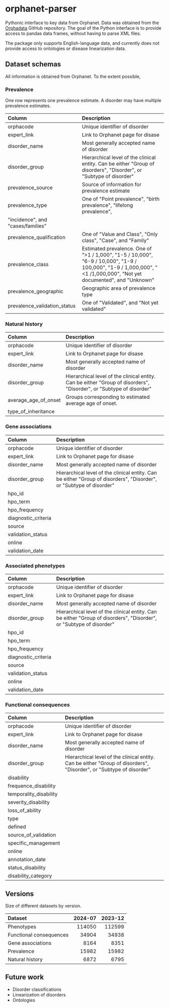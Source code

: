 # orphanet-parser

Pythonic interface to key data from Orphanet. Data was obtained from the [Orphadata](https://github.com/Orphanet/Orphadata_aggregated/tree/master) GitHub repository. The goal of the Python interface is to provide access to pandas data frames, without having to parse XML files. 

The package only supports English-language data, and currently does not provide access to ontologies or disease linearization data. 

## Dataset schemas

All information is obtained from Orphanet. To the extent possible, 

### Prevalence

One row represents one prevalence estimate. A disorder may have multiple prevalence estimates.

|Column                         |Description                        |
|:------------------------------|:----------------------------------|
|orphacode                      |Unique identifier of disorder      |
|expert_link                    |Link to Orphanet page for disase   |
|disorder_name                  |Most generally accepted name of disorder   |
|disorder_group                 |Hierarchical level of the clinical entity. Can be either "Group of disorders", "Disorder", or "Subtype of disorder"    |
|prevalence_source              |Source of information for prevalence estimate|
|prevalence_type                |One of "Point prevalence", "birth prevalence", "lifelong prevalence",
"incidence", and "cases/families" |
|prevalence_qualification       |One of "Value and Class", "Only class", "Case", and "Family"
|prevalence_class               |Estimated prevalence. One of ">1 / 1,000", "1-5 / 10,000", "6-9 / 10,000", "1-9 / 100,000", "1-9 / 1,000,000", "<1 /1,000,000", "Not yet documented", and "Unknown"    |
|prevalence_geographic          |Geographic area of prevalence type |
|prevalence_validation_status   |One of "Validated", and "Not yet validated"    |

### Natural history



|Column                         |Description                        |
|:------------------------------|:----------------------------------|
|orphacode                      |Unique identifier of disorder      |
|expert_link                    |Link to Orphanet page for disase   |
|disorder_name                  |Most generally accepted name of disorder   |
|disorder_group                 |Hierarchical level of the clinical entity. Can be either "Group of disorders", "Disorder", or "Subtype of disorder"    |
|average_age_of_onset           |Groups corresponding to estimated average age of onset. 
|type_of_inheritance            |

### Gene associations


|Column                         |Description                        |
|:------------------------------|:----------------------------------|
|orphacode                      |Unique identifier of disorder      |
|expert_link                    |Link to Orphanet page for disase   |
|disorder_name                  |Most generally accepted name of disorder   |
|disorder_group                 |Hierarchical level of the clinical entity. Can be either "Group of disorders", "Disorder", or "Subtype of disorder"    |
|hpo_id                         |
|hpo_term                       |
|hpo_frequency                  |
|diagnostic_criteria            |
|source                         |
|validation_status              |
|online                         |
|validation_date                |


### Associated phenotypes

|Column                         |Description                        |
|:------------------------------|:----------------------------------|
|orphacode                      |Unique identifier of disorder      |
|expert_link                    |Link to Orphanet page for disase   |
|disorder_name                  |Most generally accepted name of disorder   |
|disorder_group                 |Hierarchical level of the clinical entity. Can be either "Group of disorders", "Disorder", or "Subtype of disorder"    |
|hpo_id                         |
|hpo_term                       |
|hpo_frequency                  |
|diagnostic_criteria            |
|source                         |
|validation_status              |
|online                         |
|validation_date                |


### Functional consequences 

|Column                         |Description                        |
|:------------------------------|:----------------------------------|
|orphacode                      |Unique identifier of disorder      |
|expert_link                    |Link to Orphanet page for disase   |
|disorder_name                  |Most generally accepted name of disorder   |
|disorder_group                 |Hierarchical level of the clinical entity. Can be either "Group of disorders", "Disorder", or "Subtype of disorder"    |
|disability                     |
|frequence_disability           |
|temporality_disability         |
|severity_disability            |
|loss_of_ability                |
|type                           |
|defined                        |
|source_of_validation           |
|specific_management            |
|online                         |
|annotation_date                |
|status_disability              |
|disability_category            |

## Versions

Size of different datasets by version.

|Dataset                    |2024-07    |2023-12    |
|:--------------------------|----------:|----------:|
|Phenotypes                 |114050     |112599     |
|Functional consequences    |34904      |34938      |
|Gene associations          |8164       |8351       |
|Prevalence                 |15982      |15982      |
|Natural history            |6872       |6795       |

## Future work

- Disorder classifications
- Linearization of disorders
- Ontologies